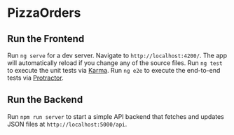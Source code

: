 # PizzaOrders

## Run the Frontend

Run `ng serve` for a dev server. Navigate to `http://localhost:4200/`. The app will automatically reload if you change any of the source files.
Run `ng test` to execute the unit tests via [Karma](https://karma-runner.github.io).
Run `ng e2e` to execute the end-to-end tests via [Protractor](http://www.protractortest.org/).

## Run the Backend

Run `npm run server` to start a simple API backend that fetches and updates JSON files at `http://localhost:5000/api`.
